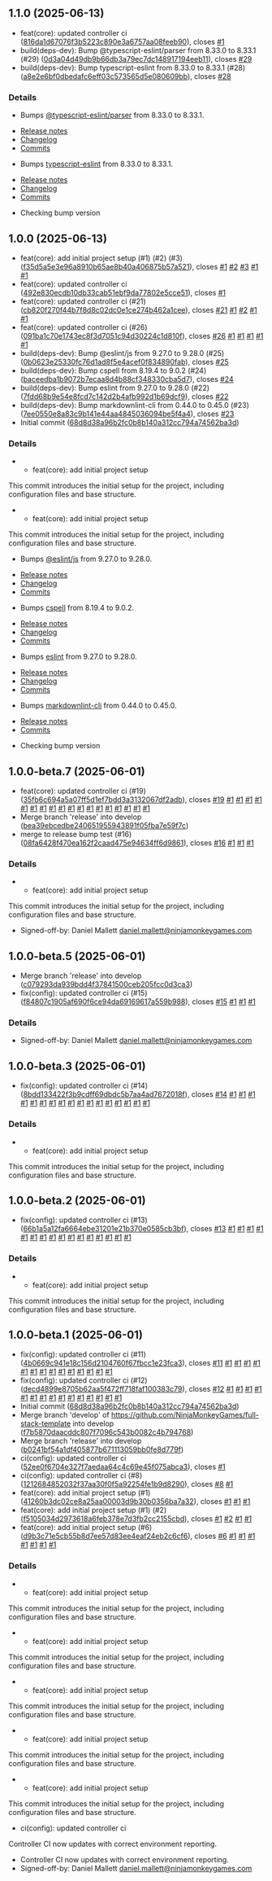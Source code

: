 ## 1.1.0 (2025-06-13)

* feat(core): updated controller ci ([816da1d67076f3b5223c890e3a6757aa08feeb90](https://github.com/NinjaMonkeyGames/full-stack-template/commit/816da1d67076f3b5223c890e3a6757aa08feeb90)), closes [#1](https://github.com/NinjaMonkeyGames/full-stack-template/issues/1)
* build(deps-dev): Bump @typescript-eslint/parser from 8.33.0 to 8.33.1 (#29) ([0d3a04d49db9b66db3a79ec7dc148917194eeb11](https://github.com/NinjaMonkeyGames/full-stack-template/commit/0d3a04d49db9b66db3a79ec7dc148917194eeb11)), closes [#29](https://github.com/NinjaMonkeyGames/full-stack-template/issues/29)
* build(deps-dev): Bump typescript-eslint from 8.33.0 to 8.33.1 (#28) ([a8e2e6bf0dbedafc6eff03c573565d5e080609bb](https://github.com/NinjaMonkeyGames/full-stack-template/commit/a8e2e6bf0dbedafc6eff03c573565d5e080609bb)), closes [#28](https://github.com/NinjaMonkeyGames/full-stack-template/issues/28)


### Details

* Bumps [@typescript-eslint/parser](https://github.com/typescript-eslint/typescript-eslint/tree/HEAD/packages/parser) from 8.33.0 to 8.33.1.
- [Release notes](https://github.com/typescript-eslint/typescript-eslint/releases)
- [Changelog](https://github.com/typescript-eslint/typescript-eslint/blob/main/packages/parser/CHANGELOG.md)
- [Commits](https://github.com/typescript-eslint/typescript-eslint/commits/v8.33.1/packages/parser)
* Bumps [typescript-eslint](https://github.com/typescript-eslint/typescript-eslint/tree/HEAD/packages/typescript-eslint) from 8.33.0 to 8.33.1.
- [Release notes](https://github.com/typescript-eslint/typescript-eslint/releases)
- [Changelog](https://github.com/typescript-eslint/typescript-eslint/blob/main/packages/typescript-eslint/CHANGELOG.md)
- [Commits](https://github.com/typescript-eslint/typescript-eslint/commits/v8.33.1/packages/typescript-eslint)
* Checking bump version

## 1.0.0 (2025-06-13)

* feat(core): add initial project setup (#1) (#2) (#3) ([f35d5a5e3e96a8910b65ae8b40a406875b57a521](https://github.com/NinjaMonkeyGames/full-stack-template/commit/f35d5a5e3e96a8910b65ae8b40a406875b57a521)), closes [#1](https://github.com/NinjaMonkeyGames/full-stack-template/issues/1) [#2](https://github.com/NinjaMonkeyGames/full-stack-template/issues/2) [#3](https://github.com/NinjaMonkeyGames/full-stack-template/issues/3) [#1](https://github.com/NinjaMonkeyGames/full-stack-template/issues/1) [#1](https://github.com/NinjaMonkeyGames/full-stack-template/issues/1)
* feat(core): updated controller ci ([492e830ecdb10db33cab51ebf9da77802e5cce51](https://github.com/NinjaMonkeyGames/full-stack-template/commit/492e830ecdb10db33cab51ebf9da77802e5cce51)), closes [#1](https://github.com/NinjaMonkeyGames/full-stack-template/issues/1)
* feat(core): updated controller ci (#21) ([cb820f270f44b7f8d8c02dc0e1ce274b462a1cee](https://github.com/NinjaMonkeyGames/full-stack-template/commit/cb820f270f44b7f8d8c02dc0e1ce274b462a1cee)), closes [#21](https://github.com/NinjaMonkeyGames/full-stack-template/issues/21) [#1](https://github.com/NinjaMonkeyGames/full-stack-template/issues/1) [#2](https://github.com/NinjaMonkeyGames/full-stack-template/issues/2) [#1](https://github.com/NinjaMonkeyGames/full-stack-template/issues/1) [#1](https://github.com/NinjaMonkeyGames/full-stack-template/issues/1)
* feat(core): updated controller ci (#26) ([091ba1c70e1743ec8f3d7051c94d30224c1d810f](https://github.com/NinjaMonkeyGames/full-stack-template/commit/091ba1c70e1743ec8f3d7051c94d30224c1d810f)), closes [#26](https://github.com/NinjaMonkeyGames/full-stack-template/issues/26) [#1](https://github.com/NinjaMonkeyGames/full-stack-template/issues/1) [#1](https://github.com/NinjaMonkeyGames/full-stack-template/issues/1) [#1](https://github.com/NinjaMonkeyGames/full-stack-template/issues/1) [#1](https://github.com/NinjaMonkeyGames/full-stack-template/issues/1) [#1](https://github.com/NinjaMonkeyGames/full-stack-template/issues/1)
* build(deps-dev): Bump @eslint/js from 9.27.0 to 9.28.0 (#25) ([0b0623e25330fc76d1ad8f5e4acef0f834890fab](https://github.com/NinjaMonkeyGames/full-stack-template/commit/0b0623e25330fc76d1ad8f5e4acef0f834890fab)), closes [#25](https://github.com/NinjaMonkeyGames/full-stack-template/issues/25)
* build(deps-dev): Bump cspell from 8.19.4 to 9.0.2 (#24) ([baceedba1b9072b7ecaa8d4b88cf348330cba5d7](https://github.com/NinjaMonkeyGames/full-stack-template/commit/baceedba1b9072b7ecaa8d4b88cf348330cba5d7)), closes [#24](https://github.com/NinjaMonkeyGames/full-stack-template/issues/24)
* build(deps-dev): Bump eslint from 9.27.0 to 9.28.0 (#22) ([7fdd68b9e54e8fcd7c142d2b4afb992d1b69dcf9](https://github.com/NinjaMonkeyGames/full-stack-template/commit/7fdd68b9e54e8fcd7c142d2b4afb992d1b69dcf9)), closes [#22](https://github.com/NinjaMonkeyGames/full-stack-template/issues/22)
* build(deps-dev): Bump markdownlint-cli from 0.44.0 to 0.45.0 (#23) ([7ee0550e8a83c9b141e44aa4845036094be5f4a4](https://github.com/NinjaMonkeyGames/full-stack-template/commit/7ee0550e8a83c9b141e44aa4845036094be5f4a4)), closes [#23](https://github.com/NinjaMonkeyGames/full-stack-template/issues/23)
* Initial commit ([68d8d38a96b2fc0b8b140a312cc794a74562ba3d](https://github.com/NinjaMonkeyGames/full-stack-template/commit/68d8d38a96b2fc0b8b140a312cc794a74562ba3d))


### Details

* * feat(core): add initial project setup

This commit introduces the initial setup for the project,
including configuration files and base structure.
* * feat(core): add initial project setup

This commit introduces the initial setup for the project,
including configuration files and base structure.
* Bumps [@eslint/js](https://github.com/eslint/eslint/tree/HEAD/packages/js) from 9.27.0 to 9.28.0.
- [Release notes](https://github.com/eslint/eslint/releases)
- [Changelog](https://github.com/eslint/eslint/blob/main/CHANGELOG.md)
- [Commits](https://github.com/eslint/eslint/commits/v9.28.0/packages/js)
* Bumps [cspell](https://github.com/streetsidesoftware/cspell/tree/HEAD/packages/cspell) from 8.19.4 to 9.0.2.
- [Release notes](https://github.com/streetsidesoftware/cspell/releases)
- [Changelog](https://github.com/streetsidesoftware/cspell/blob/main/packages/cspell/CHANGELOG.md)
- [Commits](https://github.com/streetsidesoftware/cspell/commits/v9.0.2/packages/cspell)
* Bumps [eslint](https://github.com/eslint/eslint) from 9.27.0 to 9.28.0.
- [Release notes](https://github.com/eslint/eslint/releases)
- [Changelog](https://github.com/eslint/eslint/blob/main/CHANGELOG.md)
- [Commits](https://github.com/eslint/eslint/compare/v9.27.0...v9.28.0)
* Bumps [markdownlint-cli](https://github.com/igorshubovych/markdownlint-cli) from 0.44.0 to 0.45.0.
- [Release notes](https://github.com/igorshubovych/markdownlint-cli/releases)
- [Commits](https://github.com/igorshubovych/markdownlint-cli/compare/v0.44.0...v0.45.0)
* Checking bump version

## 1.0.0-beta.7 (2025-06-01)

* feat(core): updated controller ci (#19) ([35fb6c694a5a07ff5d1ef7bdd3a3132067df2adb](https://github.com/NinjaMonkeyGames/full-stack-template/commit/35fb6c694a5a07ff5d1ef7bdd3a3132067df2adb)), closes [#19](https://github.com/NinjaMonkeyGames/full-stack-template/issues/19) [#1](https://github.com/NinjaMonkeyGames/full-stack-template/issues/1) [#1](https://github.com/NinjaMonkeyGames/full-stack-template/issues/1) [#1](https://github.com/NinjaMonkeyGames/full-stack-template/issues/1) [#1](https://github.com/NinjaMonkeyGames/full-stack-template/issues/1) [#1](https://github.com/NinjaMonkeyGames/full-stack-template/issues/1) [#1](https://github.com/NinjaMonkeyGames/full-stack-template/issues/1) [#1](https://github.com/NinjaMonkeyGames/full-stack-template/issues/1) [#1](https://github.com/NinjaMonkeyGames/full-stack-template/issues/1) [#1](https://github.com/NinjaMonkeyGames/full-stack-template/issues/1) [#1](https://github.com/NinjaMonkeyGames/full-stack-template/issues/1) [#1](https://github.com/NinjaMonkeyGames/full-stack-template/issues/1) [#1](https://github.com/NinjaMonkeyGames/full-stack-template/issues/1) [#1](https://github.com/NinjaMonkeyGames/full-stack-template/issues/1) [#1](https://github.com/NinjaMonkeyGames/full-stack-template/issues/1) [#1](https://github.com/NinjaMonkeyGames/full-stack-template/issues/1) [#1](https://github.com/NinjaMonkeyGames/full-stack-template/issues/1) [#1](https://github.com/NinjaMonkeyGames/full-stack-template/issues/1) [#1](https://github.com/NinjaMonkeyGames/full-stack-template/issues/1)
* Merge branch 'release' into develop ([bea39ebcedbe240651955943891f05fba7e59f7c](https://github.com/NinjaMonkeyGames/full-stack-template/commit/bea39ebcedbe240651955943891f05fba7e59f7c))
* merge to release bump test (#16) ([08fa6428f470ea162f2caad475e94634ff6d9861](https://github.com/NinjaMonkeyGames/full-stack-template/commit/08fa6428f470ea162f2caad475e94634ff6d9861)), closes [#16](https://github.com/NinjaMonkeyGames/full-stack-template/issues/16) [#1](https://github.com/NinjaMonkeyGames/full-stack-template/issues/1) [#1](https://github.com/NinjaMonkeyGames/full-stack-template/issues/1) [#1](https://github.com/NinjaMonkeyGames/full-stack-template/issues/1)


### Details

* * feat(core): add initial project setup

This commit introduces the initial setup for the project,
including configuration files and base structure.
* Signed-off-by: Daniel Mallett <daniel.mallett@ninjamonkeygames.com>

## 1.0.0-beta.5 (2025-06-01)

* Merge branch 'release' into develop ([c079293da939bdd4f37841500ceb205fcc0d3ca3](https://github.com/NinjaMonkeyGames/full-stack-template/commit/c079293da939bdd4f37841500ceb205fcc0d3ca3))
* fix(config): updated controller ci (#15) ([f84807c1905af690f6ce94da69169617a559b988](https://github.com/NinjaMonkeyGames/full-stack-template/commit/f84807c1905af690f6ce94da69169617a559b988)), closes [#15](https://github.com/NinjaMonkeyGames/full-stack-template/issues/15) [#1](https://github.com/NinjaMonkeyGames/full-stack-template/issues/1) [#1](https://github.com/NinjaMonkeyGames/full-stack-template/issues/1) [#1](https://github.com/NinjaMonkeyGames/full-stack-template/issues/1)


### Details

* Signed-off-by: Daniel Mallett <daniel.mallett@ninjamonkeygames.com>

## 1.0.0-beta.3 (2025-06-01)

* fix(config): updated controller ci (#14) ([8bdd133422f3b9cdff69dbdc5b7aa4ad7672018f](https://github.com/NinjaMonkeyGames/full-stack-template/commit/8bdd133422f3b9cdff69dbdc5b7aa4ad7672018f)), closes [#14](https://github.com/NinjaMonkeyGames/full-stack-template/issues/14) [#1](https://github.com/NinjaMonkeyGames/full-stack-template/issues/1) [#1](https://github.com/NinjaMonkeyGames/full-stack-template/issues/1) [#1](https://github.com/NinjaMonkeyGames/full-stack-template/issues/1) [#1](https://github.com/NinjaMonkeyGames/full-stack-template/issues/1) [#1](https://github.com/NinjaMonkeyGames/full-stack-template/issues/1) [#1](https://github.com/NinjaMonkeyGames/full-stack-template/issues/1) [#1](https://github.com/NinjaMonkeyGames/full-stack-template/issues/1) [#1](https://github.com/NinjaMonkeyGames/full-stack-template/issues/1) [#1](https://github.com/NinjaMonkeyGames/full-stack-template/issues/1) [#1](https://github.com/NinjaMonkeyGames/full-stack-template/issues/1) [#1](https://github.com/NinjaMonkeyGames/full-stack-template/issues/1) [#1](https://github.com/NinjaMonkeyGames/full-stack-template/issues/1) [#1](https://github.com/NinjaMonkeyGames/full-stack-template/issues/1) [#1](https://github.com/NinjaMonkeyGames/full-stack-template/issues/1) [#1](https://github.com/NinjaMonkeyGames/full-stack-template/issues/1) [#1](https://github.com/NinjaMonkeyGames/full-stack-template/issues/1) [#1](https://github.com/NinjaMonkeyGames/full-stack-template/issues/1)


### Details

* * feat(core): add initial project setup

This commit introduces the initial setup for the project,
including configuration files and base structure.

## 1.0.0-beta.2 (2025-06-01)

* fix(config): updated controller ci (#13) ([66b1a5a12fa6664ebe31201e21b370e0585cb3bf](https://github.com/NinjaMonkeyGames/full-stack-template/commit/66b1a5a12fa6664ebe31201e21b370e0585cb3bf)), closes [#13](https://github.com/NinjaMonkeyGames/full-stack-template/issues/13) [#1](https://github.com/NinjaMonkeyGames/full-stack-template/issues/1) [#1](https://github.com/NinjaMonkeyGames/full-stack-template/issues/1) [#1](https://github.com/NinjaMonkeyGames/full-stack-template/issues/1) [#1](https://github.com/NinjaMonkeyGames/full-stack-template/issues/1) [#1](https://github.com/NinjaMonkeyGames/full-stack-template/issues/1) [#1](https://github.com/NinjaMonkeyGames/full-stack-template/issues/1) [#1](https://github.com/NinjaMonkeyGames/full-stack-template/issues/1) [#1](https://github.com/NinjaMonkeyGames/full-stack-template/issues/1) [#1](https://github.com/NinjaMonkeyGames/full-stack-template/issues/1) [#1](https://github.com/NinjaMonkeyGames/full-stack-template/issues/1) [#1](https://github.com/NinjaMonkeyGames/full-stack-template/issues/1) [#1](https://github.com/NinjaMonkeyGames/full-stack-template/issues/1) [#1](https://github.com/NinjaMonkeyGames/full-stack-template/issues/1) [#1](https://github.com/NinjaMonkeyGames/full-stack-template/issues/1) [#1](https://github.com/NinjaMonkeyGames/full-stack-template/issues/1) [#1](https://github.com/NinjaMonkeyGames/full-stack-template/issues/1)


### Details

* * feat(core): add initial project setup

This commit introduces the initial setup for the project,
including configuration files and base structure.

## 1.0.0-beta.1 (2025-06-01)

* fix(config): updated controller ci (#11) ([4b0669c941e18c156d2104760f67fbcc1e23fca3](https://github.com/NinjaMonkeyGames/full-stack-template/commit/4b0669c941e18c156d2104760f67fbcc1e23fca3)), closes [#11](https://github.com/NinjaMonkeyGames/full-stack-template/issues/11) [#1](https://github.com/NinjaMonkeyGames/full-stack-template/issues/1) [#1](https://github.com/NinjaMonkeyGames/full-stack-template/issues/1) [#1](https://github.com/NinjaMonkeyGames/full-stack-template/issues/1) [#1](https://github.com/NinjaMonkeyGames/full-stack-template/issues/1) [#1](https://github.com/NinjaMonkeyGames/full-stack-template/issues/1) [#1](https://github.com/NinjaMonkeyGames/full-stack-template/issues/1) [#1](https://github.com/NinjaMonkeyGames/full-stack-template/issues/1) [#1](https://github.com/NinjaMonkeyGames/full-stack-template/issues/1) [#1](https://github.com/NinjaMonkeyGames/full-stack-template/issues/1) [#1](https://github.com/NinjaMonkeyGames/full-stack-template/issues/1) [#1](https://github.com/NinjaMonkeyGames/full-stack-template/issues/1) [#1](https://github.com/NinjaMonkeyGames/full-stack-template/issues/1) [#1](https://github.com/NinjaMonkeyGames/full-stack-template/issues/1) [#1](https://github.com/NinjaMonkeyGames/full-stack-template/issues/1)
* fix(config): updated controller ci (#12) ([decd4899e8705b62aa5f472ff718faf100383c79](https://github.com/NinjaMonkeyGames/full-stack-template/commit/decd4899e8705b62aa5f472ff718faf100383c79)), closes [#12](https://github.com/NinjaMonkeyGames/full-stack-template/issues/12) [#1](https://github.com/NinjaMonkeyGames/full-stack-template/issues/1) [#1](https://github.com/NinjaMonkeyGames/full-stack-template/issues/1) [#1](https://github.com/NinjaMonkeyGames/full-stack-template/issues/1) [#1](https://github.com/NinjaMonkeyGames/full-stack-template/issues/1) [#1](https://github.com/NinjaMonkeyGames/full-stack-template/issues/1) [#1](https://github.com/NinjaMonkeyGames/full-stack-template/issues/1) [#1](https://github.com/NinjaMonkeyGames/full-stack-template/issues/1) [#1](https://github.com/NinjaMonkeyGames/full-stack-template/issues/1) [#1](https://github.com/NinjaMonkeyGames/full-stack-template/issues/1) [#1](https://github.com/NinjaMonkeyGames/full-stack-template/issues/1) [#1](https://github.com/NinjaMonkeyGames/full-stack-template/issues/1) [#1](https://github.com/NinjaMonkeyGames/full-stack-template/issues/1) [#1](https://github.com/NinjaMonkeyGames/full-stack-template/issues/1) [#1](https://github.com/NinjaMonkeyGames/full-stack-template/issues/1) [#1](https://github.com/NinjaMonkeyGames/full-stack-template/issues/1)
* Initial commit ([68d8d38a96b2fc0b8b140a312cc794a74562ba3d](https://github.com/NinjaMonkeyGames/full-stack-template/commit/68d8d38a96b2fc0b8b140a312cc794a74562ba3d))
* Merge branch 'develop' of https://github.com/NinjaMonkeyGames/full-stack-template into develop ([f7b5870daacddc807f7096c543b0082c4b794768](https://github.com/NinjaMonkeyGames/full-stack-template/commit/f7b5870daacddc807f7096c543b0082c4b794768))
* Merge branch 'release' into develop ([b0241bf54a1df405877b671113059bb0fe8d779f](https://github.com/NinjaMonkeyGames/full-stack-template/commit/b0241bf54a1df405877b671113059bb0fe8d779f))
* ci(config): updated controller ci ([52ee0f6704e327f7aedaa64c4c69e45f075abca3](https://github.com/NinjaMonkeyGames/full-stack-template/commit/52ee0f6704e327f7aedaa64c4c69e45f075abca3)), closes [#1](https://github.com/NinjaMonkeyGames/full-stack-template/issues/1)
* ci(config): updated controller ci (#8) ([1212684852032f37aa30f0f5a92254fe1b9d8290](https://github.com/NinjaMonkeyGames/full-stack-template/commit/1212684852032f37aa30f0f5a92254fe1b9d8290)), closes [#8](https://github.com/NinjaMonkeyGames/full-stack-template/issues/8) [#1](https://github.com/NinjaMonkeyGames/full-stack-template/issues/1)
* feat(core): add initial project setup (#1) ([41260b3dc02ce8a25aa00003d9b30b0356ba7a32](https://github.com/NinjaMonkeyGames/full-stack-template/commit/41260b3dc02ce8a25aa00003d9b30b0356ba7a32)), closes [#1](https://github.com/NinjaMonkeyGames/full-stack-template/issues/1) [#1](https://github.com/NinjaMonkeyGames/full-stack-template/issues/1) [#1](https://github.com/NinjaMonkeyGames/full-stack-template/issues/1)
* feat(core): add initial project setup (#1) (#2) ([f5105034d2973618a6feb378e7d3fb2cc2155cbd](https://github.com/NinjaMonkeyGames/full-stack-template/commit/f5105034d2973618a6feb378e7d3fb2cc2155cbd)), closes [#1](https://github.com/NinjaMonkeyGames/full-stack-template/issues/1) [#2](https://github.com/NinjaMonkeyGames/full-stack-template/issues/2) [#1](https://github.com/NinjaMonkeyGames/full-stack-template/issues/1) [#1](https://github.com/NinjaMonkeyGames/full-stack-template/issues/1)
* feat(core): add initial project setup (#6) ([d9b3c71e5cb55b8d7ee57d83ee4eaf24eb2c6cf6](https://github.com/NinjaMonkeyGames/full-stack-template/commit/d9b3c71e5cb55b8d7ee57d83ee4eaf24eb2c6cf6)), closes [#6](https://github.com/NinjaMonkeyGames/full-stack-template/issues/6) [#1](https://github.com/NinjaMonkeyGames/full-stack-template/issues/1) [#1](https://github.com/NinjaMonkeyGames/full-stack-template/issues/1) [#1](https://github.com/NinjaMonkeyGames/full-stack-template/issues/1) [#1](https://github.com/NinjaMonkeyGames/full-stack-template/issues/1) [#1](https://github.com/NinjaMonkeyGames/full-stack-template/issues/1) [#1](https://github.com/NinjaMonkeyGames/full-stack-template/issues/1) [#1](https://github.com/NinjaMonkeyGames/full-stack-template/issues/1)


### Details

* * feat(core): add initial project setup

This commit introduces the initial setup for the project,
including configuration files and base structure.
* * feat(core): add initial project setup

This commit introduces the initial setup for the project,
including configuration files and base structure.
* * feat(core): add initial project setup

This commit introduces the initial setup for the project,
including configuration files and base structure.
* * feat(core): add initial project setup

This commit introduces the initial setup for the project,
including configuration files and base structure.
* * feat(core): add initial project setup

This commit introduces the initial setup for the project,
including configuration files and base structure.
* ci(config): updated controller ci

Controller CI now updates with correct environment reporting.
* Controller CI now updates with correct environment reporting.
* Signed-off-by: Daniel Mallett <daniel.mallett@ninjamonkeygames.com>
